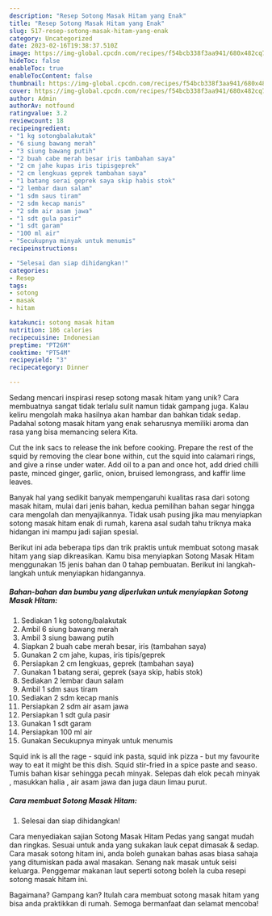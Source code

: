 ```yaml
---
description: "Resep Sotong Masak Hitam yang Enak"
title: "Resep Sotong Masak Hitam yang Enak"
slug: 517-resep-sotong-masak-hitam-yang-enak
category: Uncategorized
date: 2023-02-16T19:38:37.510Z
image: https://img-global.cpcdn.com/recipes/f54bcb338f3aa941/680x482cq70/sotong-masak-hitam-foto-resep-utama.jpg
hideToc: false
enableToc: true
enableTocContent: false
thumbnail: https://img-global.cpcdn.com/recipes/f54bcb338f3aa941/680x482cq70/sotong-masak-hitam-foto-resep-utama.jpg
cover: https://img-global.cpcdn.com/recipes/f54bcb338f3aa941/680x482cq70/sotong-masak-hitam-foto-resep-utama.jpg
author: Admin
authorAv: notfound
ratingvalue: 3.2
reviewcount: 18
recipeingredient:
- "1 kg sotongbalakutak"
- "6 siung bawang merah"
- "3 siung bawang putih"
- "2 buah cabe merah besar iris tambahan saya"
- "2 cm jahe kupas iris tipisgeprek"
- "2 cm lengkuas geprek tambahan saya"
- "1 batang serai geprek saya skip habis stok"
- "2 lembar daun salam"
- "1 sdm saus tiram"
- "2 sdm kecap manis"
- "2 sdm air asam jawa"
- "1 sdt gula pasir"
- "1 sdt garam"
- "100 ml air"
- "Secukupnya minyak untuk menumis"
recipeinstructions:

- "Selesai dan siap dihidangkan!"
categories:
- Resep
tags:
- sotong
- masak
- hitam

katakunci: sotong masak hitam 
nutrition: 186 calories
recipecuisine: Indonesian
preptime: "PT26M"
cooktime: "PT54M"
recipeyield: "3"
recipecategory: Dinner

---
```





Sedang mencari inspirasi resep sotong masak hitam yang unik? Cara membuatnya sangat tidak terlalu sulit namun tidak gampang juga. Kalau keliru mengolah maka hasilnya akan hambar dan bahkan tidak sedap. Padahal sotong masak hitam yang enak seharusnya memiliki aroma dan rasa yang bisa memancing selera Kita.





Cut the ink sacs to release the ink before cooking. Prepare the rest of the squid by removing the clear bone within, cut the squid into calamari rings, and give a rinse under water. Add oil to a pan and once hot, add dried chilli paste, minced ginger, garlic, onion, bruised lemongrass, and kaffir lime leaves.

Banyak hal yang sedikit banyak mempengaruhi kualitas rasa dari sotong masak hitam, mulai dari jenis bahan, kedua pemilihan bahan segar hingga cara mengolah dan menyajikannya. Tidak usah pusing jika mau menyiapkan sotong masak hitam enak di rumah, karena asal sudah tahu triknya maka hidangan ini mampu jadi sajian spesial.






Berikut ini ada beberapa tips dan trik praktis untuk membuat sotong masak hitam yang siap dikreasikan. Kamu bisa menyiapkan Sotong Masak Hitam menggunakan 15 jenis bahan dan 0 tahap pembuatan. Berikut ini langkah-langkah untuk menyiapkan hidangannya.

<!--inarticleads1-->

##### Bahan-bahan dan bumbu yang diperlukan untuk menyiapkan Sotong Masak Hitam:

1. Sediakan 1 kg sotong/balakutak
1. Ambil 6 siung bawang merah
1. Ambil 3 siung bawang putih
1. Siapkan 2 buah cabe merah besar, iris (tambahan saya)
1. Gunakan 2 cm jahe, kupas, iris tipis/geprek
1. Persiapkan 2 cm lengkuas, geprek (tambahan saya)
1. Gunakan 1 batang serai, geprek (saya skip, habis stok)
1. Sediakan 2 lembar daun salam
1. Ambil 1 sdm saus tiram
1. Sediakan 2 sdm kecap manis
1. Persiapkan 2 sdm air asam jawa
1. Persiapkan 1 sdt gula pasir
1. Gunakan 1 sdt garam
1. Persiapkan 100 ml air
1. Gunakan Secukupnya minyak untuk menumis


Squid ink is all the rage - squid ink pasta, squid ink pizza - but my favourite way to eat it might be this dish. Squid stir-fried in a spice paste and seaso. Tumis bahan kisar sehingga pecah minyak. Selepas dah elok pecah minyak , masukkan halia , air asam jawa dan juga daun limau purut. 

<!--inarticleads2-->

##### Cara membuat Sotong Masak Hitam:


1. Selesai dan siap dihidangkan!

Cara menyediakan sajian Sotong Masak Hitam Pedas yang sangat mudah dan ringkas. Sesuai untuk anda yang sukakan lauk cepat dimasak &amp; sedap. Cara masak sotong hitam ini, anda boleh gunakan bahas asas biasa sahaja yang ditumiskan pada awal masakan. Senang nak masak untuk seisi keluarga. Penggemar makanan laut seperti sotong boleh la cuba resepi sotong masak hitam ini. 

Bagaimana? Gampang kan? Itulah cara membuat sotong masak hitam yang bisa anda praktikkan di rumah. Semoga bermanfaat dan selamat mencoba!
